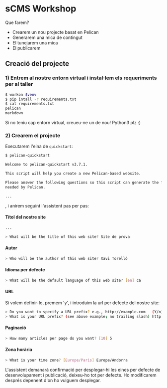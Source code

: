 # sCMS Workshop

Que farem?
- Crearem un nou projecte basat en Pelican
- Generarem una mica de contingut
- El tunejarem una mica
- El publicarem


## Creació del projecte

### 1) Entrem al nostre entorn virtual i instal·lem els requeriments per al taller

```bash
$ workon $venv
$ pip intall -r requirements.txt
$ cat requirements.txt
pelican
markdown
```

Si no teniu cap entorn virtual, creueu-ne un de nou! Python3 plz :)



### 2) Crearem el projecte

Executarem l'eina de `quickstart`:

```bash
$ pelican-quickstart

Welcome to pelican-quickstart v3.7.1.

This script will help you create a new Pelican-based website.

Please answer the following questions so this script can generate the files
needed by Pelican.

...
```

, i anirem seguint l'assistent pas per pas:

#### Títol del nostre site

```bash
...

> What will be the title of this web site? Site de prova
```

#### Autor

```bash
> Who will be the author of this web site? Xavi Torelló
```

#### Idioma per defecte

```bash
> What will be the default language of this web site? [en] ca
```

#### URL

Si volem definir-lo, premem 'y', i introduim la url per defecte del nostre site:

```bash
> Do you want to specify a URL prefix? e.g., http://example.com   (Y/n) y
> What is your URL prefix? (see above example; no trailing slash) http://sitedeprova.com
```

#### Paginació

```bash
> How many articles per page do you want? [10] 5
```

#### Zona horària

```bash
> What is your time zone? [Europe/Paris] Europe/Andorra
```

L'assistent demanarà confirmació per desplegar-hi les eines per defecte de desenvolupament i publicació, deixeu-ho tot per defecte. Ho modificarem després depenent d'on ho vulguem desplegar.

